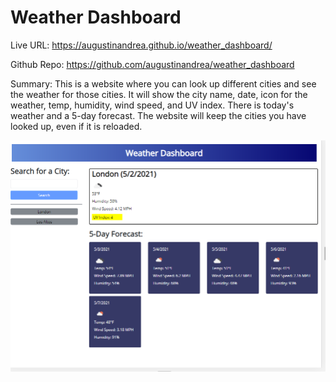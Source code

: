 # Weather Dashboard

Live URL: https://augustinandrea.github.io/weather_dashboard/

Github Repo: https://github.com/augustinandrea/weather_dashboard

Summary:
This is a website where you can look up different cities and see the weather for those cities. It will show the city name, date, icon for the weather, temp, humidity, wind speed, and UV index. There is today's weather and a 5-day forecast. The website will keep the cities you have looked up, even if it is reloaded. 


![alt text](weather_dash.png "Webpage")
